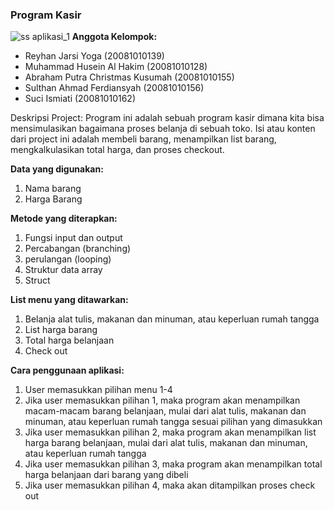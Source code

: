 ### Program Kasir
![ss aplikasi_1](https://user-images.githubusercontent.com/94363343/147431438-203a6b11-bae0-4005-9a57-065a5b773c99.jpg)
**Anggota Kelompok:**
- Reyhan Jarsi Yoga (20081010139)
- Muhammad Husein Al Hakim (20081010128)
- Abraham Putra Christmas Kusumah (20081010155)
- Sulthan Ahmad Ferdiansyah (20081010156)
- Suci Ismiati (20081010162)

Deskripsi Project:
Program ini adalah sebuah program kasir dimana kita bisa mensimulasikan bagaimana proses belanja di sebuah toko. Isi atau konten dari project ini adalah membeli barang, menampilkan list barang, mengkalkulasikan total harga, dan proses checkout.

**Data yang digunakan:**
1. Nama barang
2. Harga Barang

**Metode yang diterapkan:**
1. Fungsi input dan output
2. Percabangan (branching)
3. perulangan (looping)
4. Struktur data array
5. Struct

**List menu yang ditawarkan:**
1. Belanja alat tulis, makanan dan minuman, atau keperluan rumah tangga
2. List harga barang
3. Total harga belanjaan
4. Check out

**Cara penggunaan aplikasi:**
1. User memasukkan pilihan menu 1-4
2. Jika user memasukkan pilihan 1, maka program akan menampilkan macam-macam barang belanjaan, mulai dari alat tulis, makanan dan minuman, atau keperluan rumah tangga sesuai pilihan yang dimasukkan
3. Jika user memasukkan pilihan 2, maka program akan menampilkan list harga barang belanjaan, mulai dari alat tulis, makanan dan minuman, atau keperluan rumah tangga
4. Jika user memasukkan pilihan 3, maka program akan menampilkan total harga belanjaan dari barang yang dibeli
5. Jika user memasukkan pilihan 4, maka akan ditampilkan proses check out 

